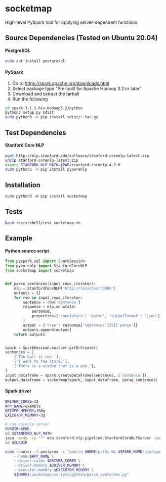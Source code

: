 # socketmap
High-level PySpark tool for applying server-dependent functions

## Source Dependencies (Tested on Ubuntu 20.04)

#### PostgreSQL
```bash
sudo apt install postgresql
```

#### PySpark
1. Go to https://spark.apache.org/downloads.html
2. Select package type "Pre-built for Apache Hadoop 3.2 or later"
3. Download and extract the tarball
4. Run the following
```bash
cd spark-3.1.1-bin-hadoop3.2/python
python3 setup.py sdist
sudo python3 -m pip install sdist/*.tar.gz
```

## Test Dependencies

#### Stanford Core NLP
```bash
wget http://nlp.stanford.edu/software/stanford-corenlp-latest.zip
unzip stanford-corenlp-latest.zip
export STANFORD_NLP_PATH=$PWD/stanford-corenlp-4.2.0
sudo python3 -m pip install pycorenlp
```

## Installation
```
sudo python3 -m pip install socketmap
```

## Tests
```bash
bash tests/shell/test_socketmap.sh
```

## Example

#### Python source script
```python
from pyspark.sql import SparkSession
from pycorenlp import StanfordCoreNLP
from socketmap import socketmap


def parse_sentences(input_rows_iterator):
    nlp = StanfordCoreNLP('http://localhost:9000')
    outputs = []
    for row in input_rows_iterator:
        sentence = row['sentence']
        response = nlp.annotate(
            sentence,
            properties={'annotators': 'parse', 'outputFormat': 'json'},
        )
        output = {'tree': response['sentences'][0]['parse']}
        outputs.append(output)
    return outputs


spark = SparkSession.builder.getOrCreate()
sentences = [
    ['The ball is red.'],
    ['I went to the store.'],
    ['There is a wisdom that is a woe.'],
]
input_dataframe = spark.createDataFrame(sentences, ['sentence'])
output_dataframe = socketmap(spark, input_dataframe, parse_sentences)
```

#### Spark driver
```bash
DRIVER_CORES=32
APP_NAME=example
DRIVER_MEMORY=160g
EXECUTOR_MEMORY=3g

# run corenlp server
CURDIR=$PWD
cd $STANFORD_NLP_PATH
java -mx4g -cp "*" edu.stanford.nlp.pipeline.StanfordCoreNLPServer -port 9000 -timeout 15000 &
cd $CURDIR

sudo runuser -l postgres -c "source $HOME/paths && $SPARK_HOME/bin/spark-submit \
    --name $APP_NAME \
    --driver-cores $DRIVER_CORES \
    --driver-memory $DRIVER_MEMORY \
    --executor-memory $EXECUTOR_MEMORY \
    ${HOME}/socketmap/scripts/python/parse_sentences.py"
```
